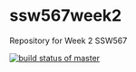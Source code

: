 # ssw567week2
Repository for Week 2 SSW567

[![build status of master](https://travis-ci.org/CCorrado/ssw567week2.svg?branch=master)](https://travis-ci.org/CCorrado/ssw567week2)